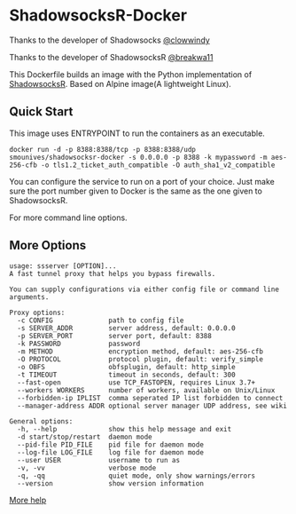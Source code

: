 ShadowsocksR-Docker
==================

Thanks to the developer of Shadowsocks [@clowwindy](https://github.com/clowwindy)

Thanks to the developer of ShadowsocksR [@breakwa11](https://github.com/breakwa11)

This Dockerfile builds an image with the Python implementation of [ShadowsocksR](https://github.com/breakwa11/shadowsocks/tree/manyuser). Based on Alpine image(A lightweight Linux).

Quick Start
-----------

This image uses ENTRYPOINT to run the containers as an executable. 

    docker run -d -p 8388:8388/tcp -p 8388:8388/udp smounives/shadowsocksr-docker -s 0.0.0.0 -p 8388 -k mypassword -m aes-256-cfb -o tls1.2_ticket_auth_compatible -O auth_sha1_v2_compatible

You can configure the service to run on a port of your choice. Just make sure the port number given to Docker is the same as the one given to ShadowsocksR.

For more command line options.

More Options
-----------

```
usage: ssserver [OPTION]...
A fast tunnel proxy that helps you bypass firewalls.

You can supply configurations via either config file or command line arguments.

Proxy options:
  -c CONFIG              path to config file
  -s SERVER_ADDR         server address, default: 0.0.0.0
  -p SERVER_PORT         server port, default: 8388
  -k PASSWORD            password
  -m METHOD              encryption method, default: aes-256-cfb
  -O PROTOCOL            protocol plugin, default: verify_simple
  -o OBFS                obfsplugin, default: http_simple
  -t TIMEOUT             timeout in seconds, default: 300
  --fast-open            use TCP_FASTOPEN, requires Linux 3.7+
  --workers WORKERS      number of workers, available on Unix/Linux
  --forbidden-ip IPLIST  comma seperated IP list forbidden to connect
  --manager-address ADDR optional server manager UDP address, see wiki

General options:
  -h, --help             show this help message and exit
  -d start/stop/restart  daemon mode
  --pid-file PID_FILE    pid file for daemon mode
  --log-file LOG_FILE    log file for daemon mode
  --user USER            username to run as
  -v, -vv                verbose mode
  -q, -qq                quiet mode, only show warnings/errors
  --version              show version information

```

[More help](https://github.com/breakwa11/shadowsocks-rss)

